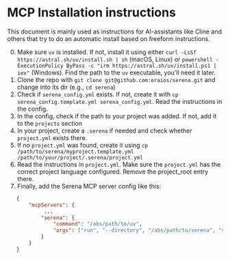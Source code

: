 # MCP Installation instructions

This document is mainly used as instructions for AI-assistants like Cline and others that
try to do an automatic install based on freeform instructions.

0. Make sure `uv` is installed. If not, install it using either `curl -LsSf https://astral.sh/uv/install.sh | sh` (macOS, Linux) or
   `powershell -ExecutionPolicy ByPass -c "irm https://astral.sh/uv/install.ps1 | iex"` (Windows). Find the path to the `uv` executable,
   you'll need it later.
1. Clone the repo with `git clone git@github.com:oraios/serena.git` and change into its dir (e.g., `cd serena`)
2. Check if `serena_config.yml` exists. If not, create it  with `cp serena_config.template.yml serena_config.yml`. Read the instructions in the config.
3. In the config, check if the path to your project was added. If not, add it to the `projects` section
4. In your project, create a `.serena` if needed and check whether `project.yml` exists there.
5. If no `project.yml` was found, create it using `cp /path/to/serena/myproject.template.yml /path/to/your/project/.serena/project.yml`
6. Read the instructions in `project.yml`. Make sure the `project.yml` has the correct project language configured. 
   Remove the  project_root entry there.
7. Finally, add the Serena MCP server config like this:

```json
   {
       "mcpServers": {
            ...
           "serena": {
               "command": "/abs/path/to/uv",
               "args": ["run", "--directory", "/abs/path/to/serena", "serena-mcp-server", "/path/to/your/project/.serena/project.yml"]
           }
       }
   }

```

